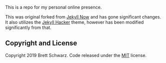 This is a repo for my personal online presence.

This was original forked from [Jekyll Now](https://www.jekyllnow.com/) and has gone significant changes. It also utilizes the [Jekyll Hacker](https://github.com/pages-themes/hacker) theme, however has been modified significantly from that.

## Copyright and License

Copyright 2019 Brett Schwarz. Code released under the [MIT](https://github.com/bschwarz/bschwarz.github.io/blob/gh-pages/LICENSE) license.
